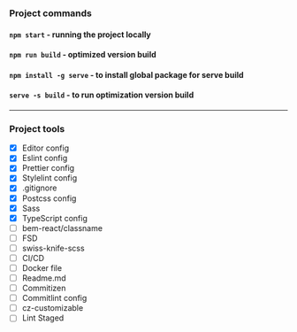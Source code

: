 ### Project commands

#### `npm start` - running the project locally
#### `npm run build` - optimized version build
#### `npm install -g serve` - to install global package for serve build
#### `serve -s build` - to run optimization version build

----------------

### Project tools

- [x] Editor config
- [x] Eslint config
- [x] Prettier config
- [x] Stylelint config
- [x] .gitignore
- [x] Postcss config
- [x] Sass
- [x] TypeScript config
- [ ] bem-react/classname
- [ ] FSD
- [ ] swiss-knife-scss
- [ ] CI/CD
- [ ] Docker file
- [ ] Readme.md
- [ ] Commitizen
- [ ] Commitlint config
- [ ] cz-customizable
- [ ] Lint Staged
